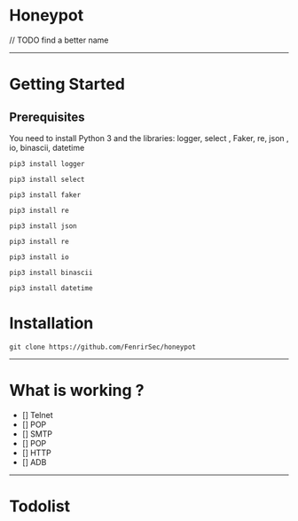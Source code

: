 # Honeypot

// TODO find a better name


---

# Getting Started

## Prerequisites

You need to install Python 3 and the libraries: logger, select , Faker, re, json , io, binascii, datetime

```
pip3 install logger

pip3 install select

pip3 install faker

pip3 install re

pip3 install json

pip3 install re

pip3 install io

pip3 install binascii

pip3 install datetime

``` 
# Installation

```
git clone https://github.com/FenrirSec/honeypot

```


---

# What is working ?

- [] Telnet
- [] POP
- [] SMTP
- [] POP
- [] HTTP
- [] ADB



---

# Todolist
